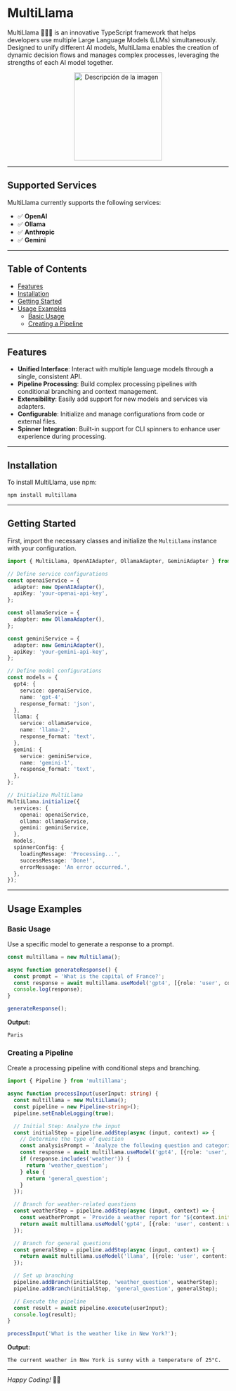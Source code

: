 # MultiLlama

MultiLlama 🦙🦙🦙 is an innovative TypeScript framework that helps developers use multiple Large Language Models (LLMs) simultaneously. Designed to unify different AI models, MultiLlama enables the creation of dynamic decision flows and manages complex processes, leveraging the strengths of each AI model together.

<div align="center">
  <img src="https://i.imgur.com/4fZ0ydN.png" alt="Descripción de la imagen" height="200px" />
</div>

---

## Supported Services

MultiLlama currently supports the following services:

- ✅ **OpenAI**
- ✅ **Ollama**
- ✅ **Anthropic**
- ✅ **Gemini**

---

## Table of Contents

- [Features](#features)
- [Installation](#installation)
- [Getting Started](#getting-started)
- [Usage Examples](#usage-examples)
  - [Basic Usage](#basic-usage)
  - [Creating a Pipeline](#creating-a-pipeline)

---

## Features

- **Unified Interface**: Interact with multiple language models through a single, consistent API.
- **Pipeline Processing**: Build complex processing pipelines with conditional branching and context management.
- **Extensibility**: Easily add support for new models and services via adapters.
- **Configurable**: Initialize and manage configurations from code or external files.
- **Spinner Integration**: Built-in support for CLI spinners to enhance user experience during processing.

---

## Installation

To install MultiLlama, use npm:

```bash
npm install multillama
```

---

## Getting Started

First, import the necessary classes and initialize the `MultiLlama` instance with your configuration.

```typescript
import { MultiLlama, OpenAIAdapter, OllamaAdapter, GeminiAdapter } from 'multillama';

// Define service configurations
const openaiService = {
  adapter: new OpenAIAdapter(),
  apiKey: 'your-openai-api-key',
};

const ollamaService = {
  adapter: new OllamaAdapter(),
};

const geminiService = {
  adapter: new GeminiAdapter(),
  apiKey: 'your-gemini-api-key',
};

// Define model configurations
const models = {
  gpt4: {
    service: openaiService,
    name: 'gpt-4',
    response_format: 'json',
  },
  llama: {
    service: ollamaService,
    name: 'llama-2',
    response_format: 'text',
  },
  gemini: {
    service: geminiService,
    name: 'gemini-1',
    response_format: 'text',
  },
};

// Initialize MultiLlama
MultiLlama.initialize({
  services: {
    openai: openaiService,
    ollama: ollamaService,
    gemini: geminiService,
  },
  models,
  spinnerConfig: {
    loadingMessage: 'Processing...',
    successMessage: 'Done!',
    errorMessage: 'An error occurred.',
  },
});
```

---

## Usage Examples

### Basic Usage

Use a specific model to generate a response to a prompt.

```typescript
const multillama = new MultiLlama();

async function generateResponse() {
  const prompt = 'What is the capital of France?';
  const response = await multillama.useModel('gpt4', [{role: 'user', content: prompt}]);
  console.log(response);
}

generateResponse();
```

**Output:**

```
Paris
```

### Creating a Pipeline

Create a processing pipeline with conditional steps and branching.

```typescript
import { Pipeline } from 'multillama';

async function processInput(userInput: string) {
  const multillama = new MultiLlama();
  const pipeline = new Pipeline<string>();
  pipeline.setEnableLogging(true);

  // Initial Step: Analyze the input
  const initialStep = pipeline.addStep(async (input, context) => {
    // Determine the type of question
    const analysisPrompt = `Analyze the following question and categorize it: "${input}"`;
    const response = await multillama.useModel('gpt4', [{role: 'user', content: analysisPrompt}]);
    if (response.includes('weather')) {
      return 'weather_question';
    } else {
      return 'general_question';
    }
  });

  // Branch for weather-related questions
  const weatherStep = pipeline.addStep(async (input, context) => {
    const weatherPrompt = `Provide a weather report for "${context.initialInput}"`;
    return await multillama.useModel('gpt4', [{role: 'user', content: weatherPrompt}]);
  });

  // Branch for general questions
  const generalStep = pipeline.addStep(async (input, context) => {
    return await multillama.useModel('llama', [{role: 'user', content: context.initialInput}]);
  });

  // Set up branching
  pipeline.addBranch(initialStep, 'weather_question', weatherStep);
  pipeline.addBranch(initialStep, 'general_question', generalStep);

  // Execute the pipeline
  const result = await pipeline.execute(userInput);
  console.log(result);
}

processInput('What is the weather like in New York?');
```

**Output:**

```
The current weather in New York is sunny with a temperature of 25°C.
```

---

*Happy Coding!* 🦙🎉
